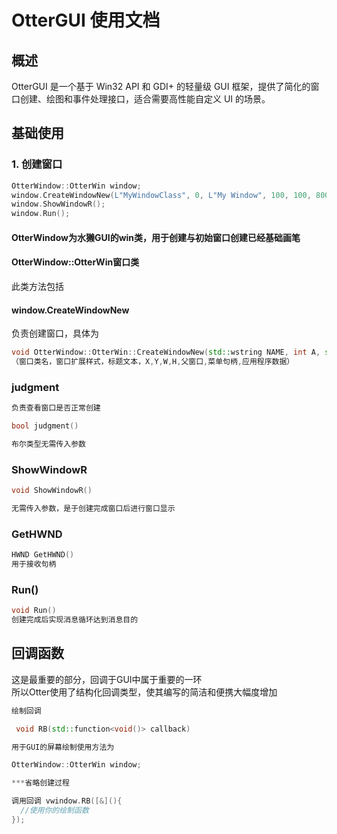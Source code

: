 # OtterGUI 使用文档

## 概述
OtterGUI 是一个基于 Win32 API 和 GDI+ 的轻量级 GUI 框架，提供了简化的窗口创建、绘图和事件处理接口，适合需要高性能自定义 UI 的场景。

## 基础使用

### 1. 创建窗口
```cpp
OtterWindow::OtterWin window;
window.CreateWindowNew(L"MyWindowClass", 0, L"My Window", 100, 100, 800, 600, NULL, NULL, NULL);
window.ShowWindowR();
window.Run();
```
#### OtterWindow为水獭GUI的win类，用于创建与初始窗口创建已经基础画笔

#### OtterWindow::OtterWin窗口类
此类方法包括
#### window.CreateWindowNew
负责创建窗口，具体为
```cpp
void OtterWindow::OtterWin::CreateWindowNew(std::wstring NAME, int A, std::wstring Lname,int X, int Y, int W, int H,HWND AW, HMENU men, LPVOID OID)
（窗口类名，窗口扩展样式，标题文本，X,Y,W,H,父窗口,菜单句柄,应用程序数据）
```
### judgment
```cpp
负责查看窗口是否正常创建

bool judgment()

布尔类型无需传入参数
```
### ShowWindowR
```cpp
void ShowWindowR()

无需传入参数，是于创建完成窗口后进行窗口显示
```
### GetHWND
```cpp
HWND GetHWND()
用于接收句柄
```
### Run()
```cpp
void Run()
创建完成后实现消息循环达到消息目的
```
## 回调函数
这是最重要的部分，回调于GUI中属于重要的一环\
所以Otter使用了结构化回调类型，使其编写的简洁和便携大幅度增加

```cpp
绘制回调

 void RB(std::function<void()> callback)

用于GUI的屏幕绘制使用方法为

OtterWindow::OtterWin window;

***省略创建过程

调用回调 vwindow.RB([&](){
  //使用你的绘制函数
});

```



